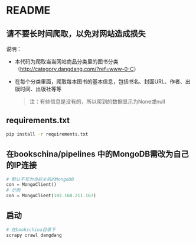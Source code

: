 # README

## 请不要长时间爬取，以免对网站造成损失

说明：

- 本代码为爬取当当网站商品分类里的图书分类（<http://category.dangdang.com/?ref=www-0-C>）

- 在每个分类里面，爬取每本图书的基本信息，包括书名、封面URL、作者、出版时间、出版社等等

  > 注：有些信息是没有的，所以爬到的数据显示为None或null

  

## requirements.txt

```bash
pip install -r requirements.txt
```

## 在bookschina/pipelines 中的MongoDB需改为自己的IP连接

```python
# 默认不写为当前主机的MongoDB
con = MongoClient()
# 示例
con = MongoClient(192.168.211.167)
```

## 启动

```bash
# 在bookschina目录下
scrapy crawl dangdang
```





